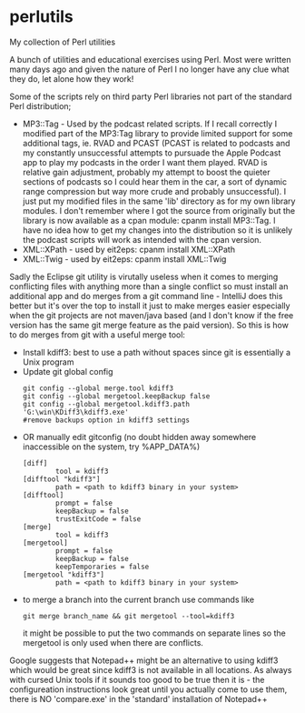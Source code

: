 # perlutils
My collection of Perl utilities

A bunch of utilities and educational exercises using Perl. Most were written many days ago and given the nature of Perl I no longer have any clue what they do, let alone how they work!

Some of the scripts rely on third party Perl libraries not part of the standard Perl distribution;

- MP3::Tag - Used by the podcast related scripts. If I recall correctly I modified part of the MP3:Tag library to provide limited support for some additional tags, ie. RVAD and PCAST (PCAST is related to podcasts and my constantly unsuccessful attempts to pursuade the Apple Podcast app to play my podcasts in the order I want them played. RVAD is relative gain adjustment, probably my attempt to boost the quieter sections of podcasts so I could hear them in the car, a sort of dynamic range compression but way more crude and probably unsuccessful). I just put my modified files in the same 'lib' directory as for my own library modules. I don't remember where I got the source from originally but the library is now
available as a cpan module: cpanm install MP3::Tag. I have no idea how to get my changes into the distribution so it is unlikely the podcast scripts will work as intended with the cpan version.
- XML::XPath - used by eit2eps: cpanm install XML::XPath
- XML::Twig - used by eit2eps: cpanm install XML::Twig


Sadly the Eclipse git utility is virutally useless when it comes to merging conflicting files with anything more than a single conflict so must install an additional app and do merges from a git command line - IntelliJ does this better but it's over the top to install it just to make merges easier especially when the git projects are not maven/java based (and I don't know if the free version has the same git merge feature as the paid version). So this is how to do merges from git with a useful merge tool:

- Install kdiff3: best to use a path without spaces since git is essentially a Unix program
- Update git global config
    ```
    git config --global merge.tool kdiff3
    git config --global mergetool.keepBackup false
    git config --global mergetool.kdiff3.path 'G:\win\KDiff3\kdiff3.exe'
    #remove backups option in kdiff3 settings
    ```
- OR manually edit gitconfig (no doubt hidden away somewhere inaccessible on the system, try %APP_DATA%)
    ```
    [diff]
            tool = kdiff3
    [difftool "kdiff3"]
            path = <path to kdiff3 binary in your system>
    [difftool]
            prompt = false
            keepBackup = false
            trustExitCode = false
    [merge]
            tool = kdiff3
    [mergetool]
            prompt = false
            keepBackup = false
            keepTemporaries = false
    [mergetool "kdiff3"]
            path = <path to kdiff3 binary in your system>
    ```
- to merge a branch into the current branch use commands like
    ```
    git merge branch_name && git mergetool --tool=kdiff3
    ```
  it might be possible to put the two commands on separate lines so the mergetool is only used when there are conflicts.
  
Google suggests that Notepad++ might be an alternative to using kdiff3 which would be great since kdiff3 is not available in all locations. As always with cursed Unix tools if it sounds too good to be true then it is - the configureation instructions look great until you actually come to use them, there is NO 'compare.exe' in the 'standard' installation of Notepad++
